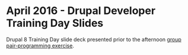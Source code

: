 # April 2016 - Drupal Developer Training Day Slides
Drupal 8 Training Day slide deck presented prior to the afternoon [group pair-programming exercise](https://github.com/Drupal-8-Study-Group/2016-april-d8-training-exercise).

